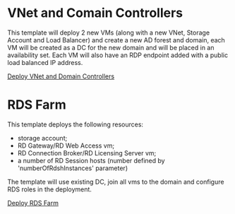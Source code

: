 ﻿# VNet and Comain Controllers

This template will deploy 2 new VMs (along with a new VNet, Storage Account and Load Balancer) and create a new  AD forest and domain, each VM will be created as a DC for the new domain and will be placed in an availability set. Each VM will also have an RDP endpoint added with a public load balanced IP address.

<a href="https://portal.azure.com/#create/Microsoft.Template/uri/https%3A%2F%2Fraw.githubusercontent.com%2Fnikkh%2FCDG-RDS-Farm2%2Fmaster%2FCDG-RDS-Farm2%2Fcreate-domain.json" target="_blank">
   Deploy VNet and Domain Controllers
</a>

# RDS Farm

This template deploys the following resources:

<ul><li>storage account;</li><li>RD Gateway/RD Web Access vm;</li><li>RD Connection Broker/RD Licensing Server vm;</li><li>a number of RD Session hosts (number defined by 'numberOfRdshInstances' parameter)</li></ul>

The template will use existing DC, join all vms to the domain and configure RDS roles in the deployment.

<a href="https://portal.azure.com/#create/Microsoft.Template/uri/https%3A%2F%2Fraw.githubusercontent.com%2Fnikkh%2FCDG-RDS-Farm2%2Fmaster%2FCDG-RDS-Farm2%2Fdeploy-rds-farm.json" target="_blank">
   Deploy RDS Farm
</a>
